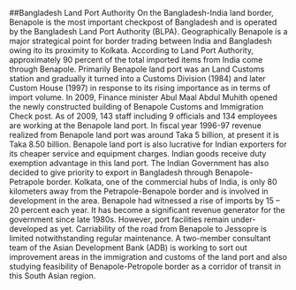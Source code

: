 ##Bangladesh Land Port Authority
On the Bangladesh-India land border, Benapole is the most important checkpost of Bangladesh and is operated by the Bangladesh Land Port Authority (BLPA). Geographically Benapole is a major strategical point for border trading between India and Bangladesh owing ito its proximity to Kolkata. According to Land Port Authority, approximately 90 percent of the total imported items from India come through Benapole. Primarily Benapole land port was an Land Customs station and gradually it turned into a Customs Division (1984) and later Custom House (1997) in response to its rising importance as in terms of import volume. In 2009, Finance minister Abul Maal Abdul Muhith opened the newly constructed building of Benapole Customs and Immigration Check post. As of 2009, 143 staff including 9 officials and 134 employees are working at the Benapole land port. In fiscal year 1996-97 revenue realized from Benapole land port was around Taka 5 billion, at present it is Taka 8.50 billion. Benapole land port is also lucrative for Indian exporters for its cheaper service and equipment charges. Indian goods receive duty exemption advantage in this land port. The Indian Government has also decided to give priority to export in Bangladesh through Benapole-Petrapole border. Kolkata, one of the commercial hubs of India, is only 80 kilometers away from the Petrapole-Benapole border and is involved in development in the area. Benapole had witnessed a rise of imports by 15 – 20 percent each year. It has become a significant revenue generator for the government since late 1980s. However, port facilities remain under-developed as yet. Carriability of the road from Benapole to Jessopre is limited notwithstanding regular maintenance. A two-member consultant team of the Asian Development Bank (ADB) is working to sort out improvement areas in the immigration and customs of the land port and also studying feasibility of Benapole-Petropole border as a corridor of transit in this South Asian region.